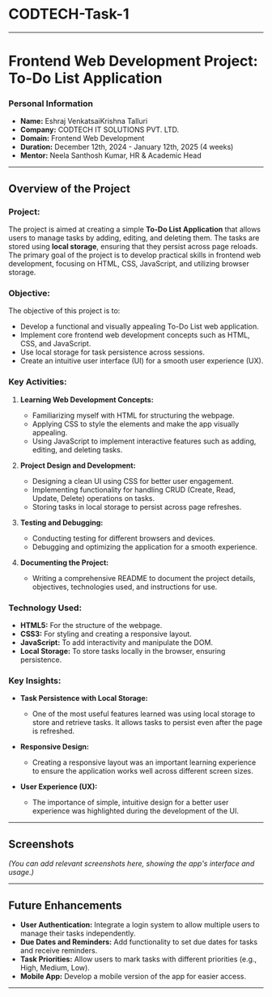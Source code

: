 # CODTECH-Task-1

---

# **Frontend Web Development Project: To-Do List Application**

### **Personal Information**

- **Name:** Eshraj VenkatsaiKrishna Talluri
- **Company:** CODTECH IT SOLUTIONS PVT. LTD.
- **Domain:** Frontend Web Development
- **Duration:** December 12th, 2024 - January 12th, 2025 (4 weeks)
- **Mentor:** Neela Santhosh Kumar, HR & Academic Head

---

## **Overview of the Project**

### **Project:**

The project is aimed at creating a simple **To-Do List Application** that allows users to manage tasks by adding, editing, and deleting them. The tasks are stored using **local storage**, ensuring that they persist across page reloads. The primary goal of the project is to develop practical skills in frontend web development, focusing on HTML, CSS, JavaScript, and utilizing browser storage.

### **Objective:**

The objective of this project is to:
- Develop a functional and visually appealing To-Do List web application.
- Implement core frontend web development concepts such as HTML, CSS, and JavaScript.
- Use local storage for task persistence across sessions.
- Create an intuitive user interface (UI) for a smooth user experience (UX).

### **Key Activities:**

1. **Learning Web Development Concepts:**
   - Familiarizing myself with HTML for structuring the webpage.
   - Applying CSS to style the elements and make the app visually appealing.
   - Using JavaScript to implement interactive features such as adding, editing, and deleting tasks.

2. **Project Design and Development:**
   - Designing a clean UI using CSS for better user engagement.
   - Implementing functionality for handling CRUD (Create, Read, Update, Delete) operations on tasks.
   - Storing tasks in local storage to persist across page refreshes.

3. **Testing and Debugging:**
   - Conducting testing for different browsers and devices.
   - Debugging and optimizing the application for a smooth experience.

4. **Documenting the Project:**
   - Writing a comprehensive README to document the project details, objectives, technologies used, and instructions for use.

### **Technology Used:**

- **HTML5:** For the structure of the webpage.
- **CSS3:** For styling and creating a responsive layout.
- **JavaScript:** To add interactivity and manipulate the DOM.
- **Local Storage:** To store tasks locally in the browser, ensuring persistence.

### **Key Insights:**

- **Task Persistence with Local Storage:** 
  - One of the most useful features learned was using local storage to store and retrieve tasks. It allows tasks to persist even after the page is refreshed.
  
- **Responsive Design:** 
  - Creating a responsive layout was an important learning experience to ensure the application works well across different screen sizes.

- **User Experience (UX):**
  - The importance of simple, intuitive design for a better user experience was highlighted during the development of the UI.


---

## **Screenshots**

_(You can add relevant screenshots here, showing the app's interface and usage.)_

---

## **Future Enhancements**

- **User Authentication:** Integrate a login system to allow multiple users to manage their tasks independently.
- **Due Dates and Reminders:** Add functionality to set due dates for tasks and receive reminders.
- **Task Priorities:** Allow users to mark tasks with different priorities (e.g., High, Medium, Low).
- **Mobile App:** Develop a mobile version of the app for easier access.

---
